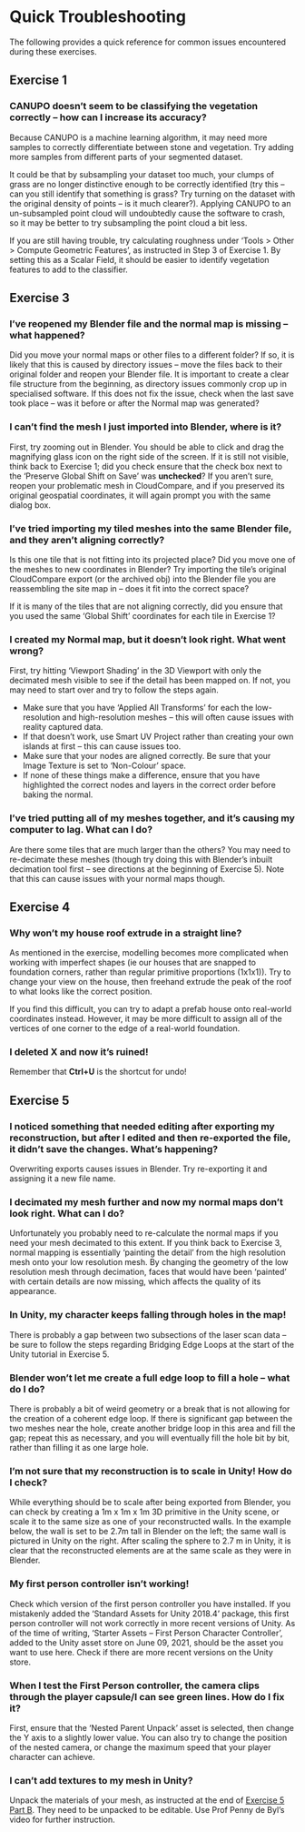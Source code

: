 # Quick Troubleshooting #

The following provides a quick reference for common issues encountered during these exercises.

## Exercise 1
### CANUPO doesn’t seem to be classifying the vegetation correctly – how can I increase its accuracy?
Because CANUPO is a machine learning algorithm, it may need more samples to correctly differentiate between stone and vegetation. Try adding more samples from different parts of your segmented dataset. 

It could be that by subsampling your dataset too much, your clumps of grass are no longer distinctive enough to be correctly identified (try this – can you still identify that something is grass? Try turning on the dataset with the original density of points – is it much clearer?). Applying CANUPO to an un-subsampled point cloud will undoubtedly cause the software to crash, so it may be better to try subsampling the point cloud a bit less.

If you are still having trouble, try calculating roughness under ‘Tools > Other > Compute Geometric Features’, as instructed in Step 3 of Exercise 1. By setting this as a Scalar Field, it should be easier to identify vegetation features to add to the classifier.

## Exercise 3
### I’ve reopened my Blender file and the normal map is missing – what happened?
Did you move your normal maps or other files to a different folder? If so, it is likely that this is caused by directory issues – move the files back to their original folder and reopen your Blender file. It is important to create a clear file structure from the beginning, as directory issues commonly crop up in specialised software. If this does not fix the issue, check when the last save took place – was it before or after the Normal map was generated?
### I can’t find the mesh I just imported into Blender, where is it?
First, try zooming out in Blender. You should be able to click and drag the magnifying glass icon on the right side of the screen. If it is still not visible, think back to Exercise 1; did you check ensure that the check box next to the ‘Preserve Global Shift on Save’ was **unchecked**? If you aren’t sure, reopen your problematic mesh in CloudCompare, and if you preserved its original geospatial coordinates, it will again prompt you with the same dialog box.
### I’ve tried importing my tiled meshes into the same Blender file, and they aren’t aligning correctly?
Is this one tile that is not fitting into its projected place? Did you move one of the meshes to new coordinates in Blender? Try importing the tile’s original CloudCompare export (or the archived obj) into the Blender file you are reassembling the site map in – does it fit into the correct space? 

If it is many of the tiles that are not aligning correctly, did you ensure that you used the same ‘Global Shift’ coordinates for each tile in Exercise 1?
### I created my Normal map, but it doesn’t look right. What went wrong?
First, try hitting ‘Viewport Shading’ in the 3D Viewport with only the decimated mesh visible to see if the detail has been mapped on. If not, you may need to start over and try to follow the steps again. 

- Make sure that you have ‘Applied All Transforms’ for each the low-resolution and high-resolution meshes – this will often cause issues with reality captured data. 
- If that doesn’t work, use Smart UV Project rather than creating your own islands at first – this can cause issues too. 
- Make sure that your nodes are aligned correctly. Be sure that your Image Texture is set to ‘Non-Colour’ space. 
- If none of these things make a difference, ensure that you have highlighted the correct nodes and layers in the correct order before baking the normal. 
### I’ve tried putting all of my meshes together, and it’s causing my computer to lag. What can I do?
Are there some tiles that are much larger than the others? You may need to re-decimate these meshes (though try doing this with Blender’s inbuilt decimation tool first – see directions at the beginning of Exercise 5). Note that this can cause issues with your normal maps though.

## Exercise 4
### Why won’t my house roof extrude in a straight line?
As mentioned in the exercise, modelling becomes more complicated when working with imperfect shapes (ie our houses that are snapped to foundation corners, rather than regular primitive proportions (1x1x1)). Try to change your view on the house, then freehand extrude the peak of the roof to what looks like the correct position. 

If you find this difficult, you can try to adapt a prefab house onto real-world coordinates instead. However, it may be more difficult to assign all of the vertices of one corner to the edge of a real-world foundation.
### I deleted X and now it’s ruined!
Remember that **Ctrl+U** is the shortcut for undo!

## Exercise 5
### I noticed something that needed editing after exporting my reconstruction, but after I edited and then re-exported the file, it didn’t save the changes. What’s happening?
Overwriting exports causes issues in Blender. Try re-exporting it and assigning it a new file name. 
### I decimated my mesh further and now my normal maps don’t look right. What can I do?
Unfortunately you probably need to re-calculate the normal maps if you need your mesh decimated to this extent. If you think back to Exercise 3, normal mapping is essentially ‘painting the detail’ from the high resolution mesh onto your low resolution mesh. By changing the geometry of the low resolution mesh through decimation, faces that would have been ‘painted’ with certain details are now missing, which affects the quality of its appearance.
### In Unity, my character keeps falling through holes in the map!
There is probably a gap between two subsections of the laser scan data – be sure to follow the steps regarding Bridging Edge Loops at the start of the Unity tutorial in Exercise 5.
### Blender won’t let me create a full edge loop to fill a hole – what do I do?
There is probably a bit of weird geometry or a break that is not allowing for the creation of a coherent edge loop. If there is significant gap between the two meshes near the hole, create another bridge loop in this area and fill the gap; repeat this as necessary, and you will eventually fill the hole bit by bit, rather than filling it as one large hole. 
### I’m not sure that my reconstruction is to scale in Unity! How do I check?
While everything should be to scale after being exported from Blender, you can check by creating a 1m x 1m x 1m 3D primitive in the Unity scene, or scale it to the same size as one of your reconstructed walls. In the example below, the wall is set to be 2.7m tall in Blender on the left; the same wall is pictured in Unity on the right. After scaling the sphere to 2.7 m in Unity, it is clear that the reconstructed elements are at the same scale as they were in Blender.

### My first person controller isn’t working!
Check which version of the first person controller you have installed. If you mistakenly added the ‘Standard Assets for Unity 2018.4’ package, this first person controller will not work correctly in more recent versions of Unity. As of the time of writing, ‘Starter Assets – First Person Character Controller’, added to the Unity asset store on June 09, 2021, should be the asset you want to use here. Check if there are more recent versions on the Unity store.
### When I test the First Person controller, the camera clips through the player capsule/I can see green lines. How do I fix it?
First, ensure that the ‘Nested Parent Unpack’ asset is selected, then change the Y axis to a slightly lower value. You can also try to change the position of the nested camera, or change the maximum speed that your player character can achieve. 
### I can’t add textures to my mesh in Unity?
Unpack the materials of your mesh, as instructed at the end of [Exercise 5 Part B](/Malthi_Exercise5_B.md). They need to be unpacked to be editable. Use Prof Penny de Byl’s video for further instruction.
